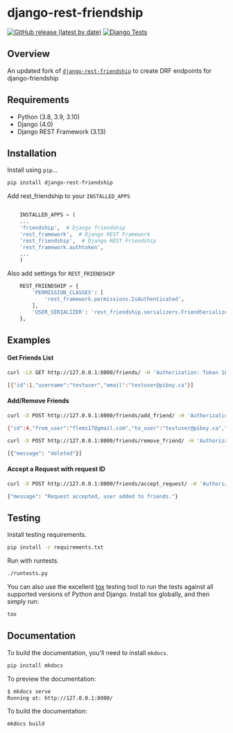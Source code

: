 # django-rest-friendship

[![GitHub release (latest by date)](https://img.shields.io/github/v/release/sflems/django-rest-framework?label=version)](https://github.com/sflems/django-rest-framework/releases) [![Django Tests](https://github.com/sflems/django-rest-friendship/actions/workflows/python-package.yml/badge.svg)](https://github.com/sflems/django-rest-friendship/actions/workflows/python-package.yml)

## Overview

An updated fork of [`django-rest-friendship`](https://github.com/dnmellen/django-rest-friendship) to create DRF endpoints for django-friendship

## Requirements

* Python (3.8, 3.9, 3.10)
* Django (4.0)
* Django REST Framework (3.13)

## Installation

Install using `pip`...

```bash
pip install django-rest-friendship
```

Add rest_friendship to your `INSTALLED_APPS`

```python

    INSTALLED_APPS = (
    ...
    'friendship',  # Django friendship
    'rest_framework',  # Django REST Framework
    'rest_friendship',  # Django REST Friendship
    'rest_framework.authtoken',
    ...
    )
```

Also add settings for `REST_FRIENDSHIP`

```python
    REST_FRIENDSHIP = {
        'PERMISSION_CLASSES': [
            'rest_framework.permissions.IsAuthenticated',
        ],
        'USER_SERIALIZER': 'rest_friendship.serializers.FriendSerializer',
    },

```

## Examples

#### Get Friends List

```bash
curl -LX GET http://127.0.0.1:8000/friends/ -H 'Authorization: Token 16bd63ca6655a5fe8d25d7c8bb1b42605c77088b' 

[{"id":1,"username":"testuser","email":"testuser@piboy.ca"}]
```

#### Add/Remove Friends

```bash
curl -X POST http://127.0.0.1:8000/friends/add_friend/ -H 'Authorization: Token 16bd63ca6655a5fe8d25d7c8bb1b42605c77088b' --data 'to_user=testuser&message=Hello friend'

{"id":4,"from_user":"flems17@gmail.com","to_user":"testuser@piboy.ca","message":"","created":"2022-01-22T04:21:43.593950Z","rejected":null,"viewed":null} 
```

```bash
curl -X POST http://127.0.0.1:8000/friends/remove_friend/ -H 'Authorization: Token 16bd63ca6655a5fe8d25d7c8bb1b42605c77088b' --data 'username=testuser'

[{"message": "deleted"}]
```

#### Accept a Request with request ID

```bash
curl -X POST http://127.0.0.1:8000/friends/accept_request/ -H 'Authorization: Token 16bd63ca6655a5fe8d25d7c8bb1b42605c77088b' --data 'id=1'

{"message": "Request accepted, user added to friends."}
```

## Testing

Install testing requirements.

```bash
pip install -r requirements.txt
```

Run with runtests.

```bash
./runtests.py
```

You can also use the excellent [tox](http://tox.readthedocs.org/en/latest/) testing tool to run the tests against all supported versions of Python and Django. Install tox globally, and then simply run:

```bash
tox
```

## Documentation

To build the documentation, you'll need to install `mkdocs`.

```bash
pip install mkdocs
```

To preview the documentation:

```bash
$ mkdocs serve
Running at: http://127.0.0.1:8000/
```

To build the documentation:

```bash
mkdocs build
```
